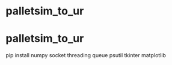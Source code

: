 # palletsim_to_ur
# palletsim_to_ur

pip install numpy socket threading queue psutil tkinter matplotlib